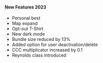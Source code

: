 #### New Features 2023

- Personal best
- Map expand
- Opt-out T-Shirt
- New dark mode
- Bundle size reduced by 13%
- Added option for user deactivation/delete
- CCC multiplicator increased by 0.1
- Reynolds class introduced